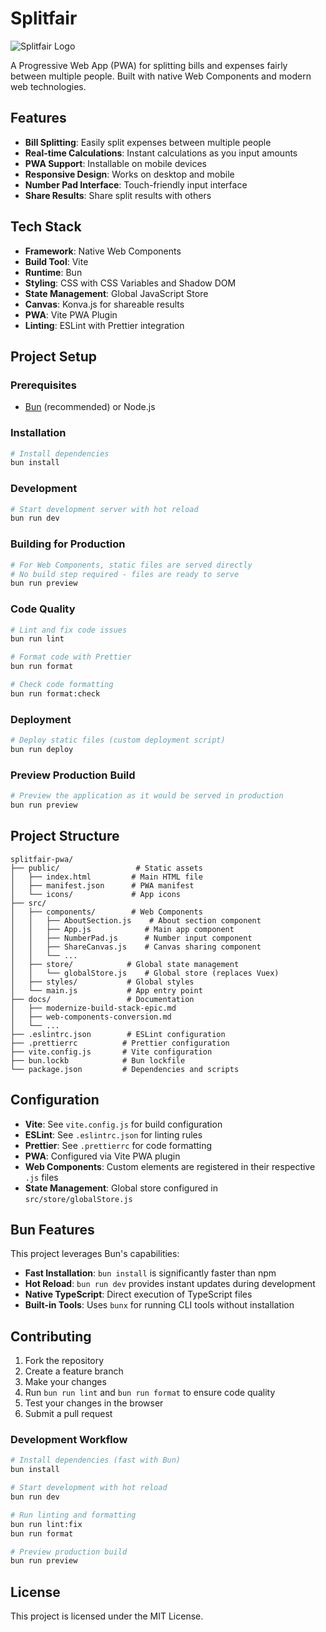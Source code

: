 # Splitfair

![Splitfair Logo](https://github.com/isaaceliape/splitfair-pwa/blob/master/public/icon-144x144.png?raw=true)

A Progressive Web App (PWA) for splitting bills and expenses fairly between multiple people. Built with native Web Components and modern web technologies.

## Features

- **Bill Splitting**: Easily split expenses between multiple people
- **Real-time Calculations**: Instant calculations as you input amounts
- **PWA Support**: Installable on mobile devices
- **Responsive Design**: Works on desktop and mobile
- **Number Pad Interface**: Touch-friendly input interface
- **Share Results**: Share split results with others

## Tech Stack

- **Framework**: Native Web Components
- **Build Tool**: Vite
- **Runtime**: Bun
- **Styling**: CSS with CSS Variables and Shadow DOM
- **State Management**: Global JavaScript Store
- **Canvas**: Konva.js for shareable results
- **PWA**: Vite PWA Plugin
- **Linting**: ESLint with Prettier integration

## Project Setup

### Prerequisites

- [Bun](https://bun.sh/) (recommended) or Node.js

### Installation

```bash
# Install dependencies
bun install
```

### Development

```bash
# Start development server with hot reload
bun run dev
```

### Building for Production

```bash
# For Web Components, static files are served directly
# No build step required - files are ready to serve
bun run preview
```

### Code Quality

```bash
# Lint and fix code issues
bun run lint

# Format code with Prettier
bun run format

# Check code formatting
bun run format:check
```

### Deployment

```bash
# Deploy static files (custom deployment script)
bun run deploy
```

### Preview Production Build

```bash
# Preview the application as it would be served in production
bun run preview
```

## Project Structure

```
splitfair-pwa/
├── public/                 # Static assets
│   ├── index.html         # Main HTML file
│   ├── manifest.json      # PWA manifest
│   └── icons/             # App icons
├── src/
│   ├── components/        # Web Components
│   │   ├── AboutSection.js    # About section component
│   │   ├── App.js            # Main app component
│   │   ├── NumberPad.js      # Number input component
│   │   ├── ShareCanvas.js    # Canvas sharing component
│   │   └── ...
│   ├── store/            # Global state management
│   │   └── globalStore.js    # Global store (replaces Vuex)
│   ├── styles/           # Global styles
│   └── main.js           # App entry point
├── docs/                 # Documentation
│   ├── modernize-build-stack-epic.md
│   ├── web-components-conversion.md
│   └── ...
├── .eslintrc.json        # ESLint configuration
├── .prettierrc          # Prettier configuration
├── vite.config.js       # Vite configuration
├── bun.lockb            # Bun lockfile
└── package.json         # Dependencies and scripts
```

## Configuration

- **Vite**: See `vite.config.js` for build configuration
- **ESLint**: See `.eslintrc.json` for linting rules
- **Prettier**: See `.prettierrc` for code formatting
- **PWA**: Configured via Vite PWA plugin
- **Web Components**: Custom elements are registered in their respective `.js` files
- **State Management**: Global store configured in `src/store/globalStore.js`

## Bun Features

This project leverages Bun's capabilities:

- **Fast Installation**: `bun install` is significantly faster than npm
- **Hot Reload**: `bun run dev` provides instant updates during development
- **Native TypeScript**: Direct execution of TypeScript files
- **Built-in Tools**: Uses `bunx` for running CLI tools without installation

## Contributing

1. Fork the repository
2. Create a feature branch
3. Make your changes
4. Run `bun run lint` and `bun run format` to ensure code quality
5. Test your changes in the browser
6. Submit a pull request

### Development Workflow

```bash
# Install dependencies (fast with Bun)
bun install

# Start development with hot reload
bun run dev

# Run linting and formatting
bun run lint:fix
bun run format

# Preview production build
bun run preview
```

## License

This project is licensed under the MIT License.
